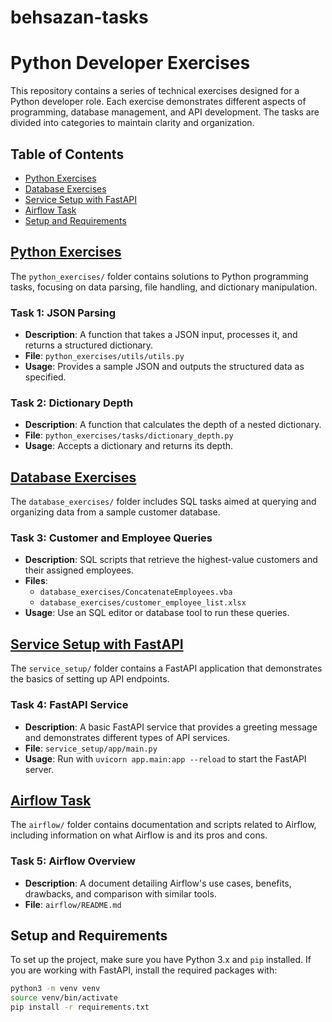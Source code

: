# behsazan-tasks

# Python Developer Exercises

This repository contains a series of technical exercises designed for a Python developer role. Each exercise demonstrates different aspects of programming, database management, and API development. The tasks are divided into categories to maintain clarity and organization.

## Table of Contents
- [Python Exercises](#python-exercises)
- [Database Exercises](#database-exercises)
- [Service Setup with FastAPI](#service-setup-with-fastapi)
- [Airflow Task](#airflow-task)
- [Setup and Requirements](#setup-and-requirements)

## [Python Exercises](python_exercises/README.md)

The `python_exercises/` folder contains solutions to Python programming tasks, focusing on data parsing, file handling, and dictionary manipulation.

### Task 1: JSON Parsing
- **Description**: A function that takes a JSON input, processes it, and returns a structured dictionary.
- **File**: `python_exercises/utils/utils.py`
- **Usage**: Provides a sample JSON and outputs the structured data as specified.

### Task 2: Dictionary Depth
- **Description**: A function that calculates the depth of a nested dictionary.
- **File**: `python_exercises/tasks/dictionary_depth.py`
- **Usage**: Accepts a dictionary and returns its depth.

## [Database Exercises](database_exercises/README.md)

The `database_exercises/` folder includes SQL tasks aimed at querying and organizing data from a sample customer database.

### Task 3: Customer and Employee Queries
- **Description**: SQL scripts that retrieve the highest-value customers and their assigned employees.
- **Files**: 
  - `database_exercises/ConcatenateEmployees.vba`
  - `database_exercises/customer_employee_list.xlsx`
- **Usage**: Use an SQL editor or database tool to run these queries.

## [Service Setup with FastAPI](service_setup/README.md)

The `service_setup/` folder contains a FastAPI application that demonstrates the basics of setting up API endpoints.

### Task 4: FastAPI Service
- **Description**: A basic FastAPI service that provides a greeting message and demonstrates different types of API services.
- **File**: `service_setup/app/main.py`
- **Usage**: Run with `uvicorn app.main:app --reload` to start the FastAPI server.

## [Airflow Task](airflow/README.md)

The `airflow/` folder contains documentation and scripts related to Airflow, including information on what Airflow is and its pros and cons.

### Task 5: Airflow Overview
- **Description**: A document detailing Airflow's use cases, benefits, drawbacks, and comparison with similar tools.
- **File**: `airflow/README.md`

## Setup and Requirements

To set up the project, make sure you have Python 3.x and `pip` installed. If you are working with FastAPI, install the required packages with:

```bash
python3 -m venv venv
source venv/bin/activate
pip install -r requirements.txt
```




